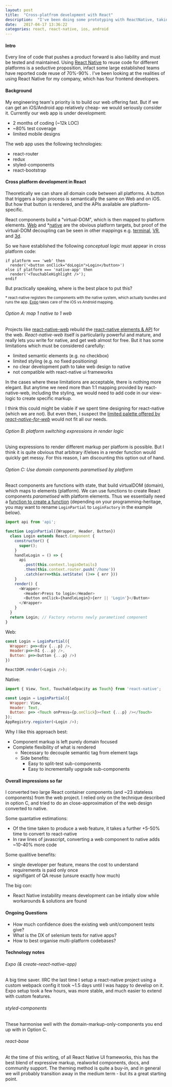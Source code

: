 ```yaml
---
layout: post
title:  "Cross-platfrom development with React"
description:  "I've been doing some prototyping with ReactNative, taking an existing web codebase to native"
date:   2017-04-17 13:36:22
categories: react, react-native, ios, android
---
```


#### Intro

Every line of code that pushes a product forward is also liability and must be tested and maintained. Using [React Native](https://facebook.github.io/react-native/) to reuse code for different platforms is a seductive proposition, infact some large established teams have reported code reuse of 70%-90% . I've been looking at the realities of using React Native for my company, which has four frontend developers.

#### Background

My engineering team's priority is to build our web offering fast. But if we can get an iOS/Android app relatively cheap- we would seriously consider it. Currently our web app is under development:

* 2 months of coding (~12k LOC)
* ~80% test coverage
* limited mobile designs

The web app uses the following technologies:

* react-router
* redux
* styled-components
* react-bootstrap

#### Cross platform development in React

Theoretically we can share all domain code between all platforms. A button that triggers a login process is semantically the same on Web and on iOS. But how that button is rendered, and the APIs available are platform-specific.

React components build a "virtual-DOM", which is then mapped to platform elements. [Web](https://www.npmjs.com/package/react-dom) and *[native](http://facebook.github.io/react-native) are the obvious platform targets, but proof of the virtual-DOM decoupling can be seen in other mappings e.g. [terminal](https://github.com/Yomguithereal/react-blessed), [VR](https://facebook.github.io/react-vr/), and [3d](https://github.com/Izzimach/react-three). 

So we have established the following _conceptual logic_ must appear in cross platform code:

```
if platform === 'web' then
  render('<button onClick="doLogin">Login</button>')
else if platform === 'native-app' then
  render('<TouchableHighlight />');
endif
```

But practically speaking, where is the best place to put this?

<sup> * react-native registers the components with the native system, which actually bundles and runs the app. [Expo](https://expo.io/) takes care of the iOS vs Android mapping.</sup>

###### Option A: map 1 native to 1 web

Projects like [react-native-web](https://github.com/necolas/react-native-web) rebuild the [react-native elements & API](https://github.com/necolas/react-native-web/blob/master/src/index.js) for the web. _React-native-web_ itself is particularily powerful and mature, and really lets you write for native, and get web almost for free. But it has some limitations which must be considered carefully:

* limited semantic elements (e.g. no checkbox)
* limited styling (e.g. no fixed positioning)
* no clear development path to take web design to native
* not compatible with react-native ui frameworks

In the cases where these limitations are acceptable, there is nothing more elegant. But anytime we need more than 1:1 mapping provided by react-native-web, including the styling, we would need to add code in our view-logic to create specific markup. 

I think this could might be viable if we spent time designing for react-native (which we are not). But even then, I suspect the [limited palette offered by _react-native-for-web_](https://necolas.github.io/react-native-web/storybook/?selectedKind=APIs&selectedStory=Clipboard&full=0&down=1&left=1&panelRight=0&downPanel=kadirahq%2Fstorybook-addon-actions%2Factions-panel) would not fit all our needs.

###### Option B: platform switching expressions in render logic

Using expressions to render different markup per platform is possible. But I think it is quite obvious that arbitrary if/elses in a render function would quickly get messy. For this reason, I am discounting this option out of hand.


###### Option C: Use domain components parametised by platform

React components are functions with state, that build virtualDOM (domain), which maps to elements (platform). We can use functions to create React components _parametised_ with platform elements. Thus we essentially need a [function to create a function](https://www.ibm.com/developerworks/library/j-ft10/) (depending on your programming-heritage, you may want to rename `LoginPartial` to `LoginFactory` in the example below).

```js
import api from 'api';

function LoginPartial({Wrapper, Header, Button}) 
  class Login extends React.Component {
    constructor() {
      super();
    }
    handleLogin = () => {
      api
        .post(this.context.loginDetails)
        .then(this.context.router.push('/home'))
        .catch(err=>this.setState( ()=> { err }))
    }
    render() {
      <Wrapper>
        <Header>Press to login</Header>
        <Button onClick={handleLogin}>{err || 'Login'}</Button>
      </Wrapper>
    }
  }
  return Login; // Factory returns newly parametised component
}
```

Web:

```js
const Login = LoginPartial({
  Wrapper: p=><div {...p} />,
  Header:p=><h1 {...p} />,
  Button: p=><button {...p} />)
})

ReactDOM.render(<Login />);
```

Native:

```js
import { View, Text, TouchableOpacity as Touch} from 'react-native';

const Login = LoginPartial({
  Wrapper: View,
  Header: Text,
  Button: p=> <Touch onPress={p.onClick}><Text {...p} /></Touch>
});
AppRegistry.register(<Login />);
```

Why I like this approach best:

* Component markup is left purely domain focused
* Complete flexibility of what is rendered
  - Necessary to decouple semantic tag from element tags
  - Side benefits:
    - Easy to split-test sub-components
    - Easy to incrementally upgrade sub-components

#### Overall impressions so far

I converted two large React container components (and ~23 stateless components) from the web project. I relied only on the technique described in option C, and tried to do an close-approximation of the web design converted to native.

Some quantative estimations:

* Of the time taken to produce a web feature, it takes a further +5-50% time to convert to react-native
* In raw lines of javascript, converting a web component to native adds ~10-40% more code

Some qualitive benefits:

* single developer per feature, means the cost to understand requirements is paid only once
* signifigant of QA reuse (unsure exactly how much)

The big con:

* React Native instability means development can be intially slow while workarounds & solutions are found

#### Ongoing Questions

* How much confidence does the existing web unit/component tests give? 
* What is the DX of selenium tests for native apps?
* How to best organise multi-platform codebases?

#### Technology notes

###### Expo (& create-react-native-app)

A big time saver. IIRC the last time I setup a react-native project using a custom webpack config it took ~1.5 days until I was happy to develop on it. Expo setup took a few hours, was more stable, and much easier to extend with custom features.

###### styled-components

These harmonise well with the domain-markup-only-components you end up with in Option C.

###### react-base

At the time of this writing, of all React Native UI frameworks, this has the best blend of expressive markup, realworkd components, docs, and community support. The theming method is quite a buy-in, and in general we will probably transition away in the medium term - but its a great starting point.
